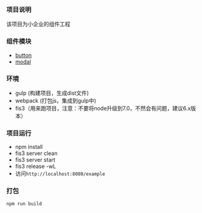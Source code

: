 ### 项目说明

该项目为小企业的组件工程

### 组件模块

- [button](./doc/button.md)
- [modal](./doc/modal.md)

### 环境

- gulp (构建项目，生成dist文件)
- webpack (打包js，集成到gulp中)
- fis3（用来跑项目，注意：不要将node升级到7.0，不然会有问题，建议6.x版本）

### 项目运行

- npm install
- fis3 server clean
- fis3 server start
- fis3 release -wL 
- 访问`http://localhost:8080/example`

### 打包

```
npm run build
```

